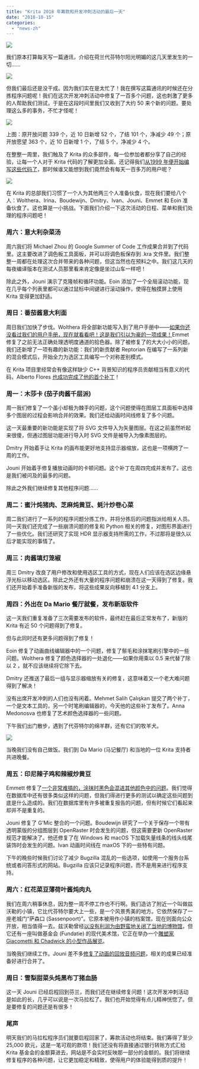 ```yaml
---
title: "Krita 2018 年筹款和开发冲刺活动的最后一天"
date: "2018-10-15"
categories: 
  - "news-zh"
---
```


[![](/images/posts/2018/2018-fundraiser-hero2.png)](https://krita.org)

我们原本打算每天写一篇通讯，介绍在荷兰代芬特尔阳光明媚的这几天里发生的一切……

[![](/images/posts/2018/IMG_8849-200x300.jpg)](/images/posts/2018/IMG_8849.jpg)

但我们最后还是没干成。因为我们实在是太忙了！我在撰写这篇通讯的时候还在分拣程序问题呢！我们在这次开发冲刺活动中修复了一百多个问题，这也刺激了更多的人帮助我们测试，于是在这段时间里我们又收到了大约 50 来个新的问题。要处理这么多的事务，不忙才怪呢！

[![](/images/posts/2018/bugs_fixed-1.png)](/images/posts/2018/bugs_fixed-1.png)

上图：原开放问题 339 个，近 10 日新增 52 个，了结 101 个，净减少 49 个；原开放愿望 363 个，近 10 日新增 1 个，了结 5 个，净减少 4 个。

在整整一周里，我们触及了 Krita 的众多部件，每一位参加者都分享了自己的经验，让每一个人对于 Krita 代码的了解更加全面。还记得我们[从1999 年便开始编写这些代码了](https://phabricator.kde.org/R37:547279396fd1e263242d8f56263ab05aa32ec1ac)，那时候谁又能想到我们竟然会有每天一百多万的用户呢？

[![](/images/posts/2018/team.png)](/images/posts/2018/team.png)

在 Krita 的总部我们习惯了一个人为其他两三个人准备伙食，现在我们要给八个人：Wolthera、Irina、Boudewijn、Dmitry、Ivan、Jouni、Emmet 和 Eoin 准备伙食了。这也算是一小挑战。下面我们介绍一下这次活动的日程、菜单和我们处理的程序问题吧！

### 周六：意大利杂菜汤

周六我们将 Michael Zhou 的 Google Summer of Code 工作成果合并到了代码里。这主要改进了调色板工具面板，并可以将调色板保存到 .kra 文件里。我们整整一周都在处理这次合并带来的各种问题，但这当然也在预料之中。我们这几天的每夜编译版本在测试人员那里看来肯定像是坐过山车一样吧！

除此之外，Jouni 演示了克隆帧和循环功能。Eoin 添加了一个全局滚动功能，现在几乎每个列表里都可以通过鼠标中间键进行滚动操作，使得在触摸屏上使用 Krita 变得更加舒适。

### 周日：番茄酱意大利面

周日我们加快了步伐。Wolthera 将全部新功能写入到了用户手册中——[如果你还没看过我们的用户手册，现在就看看吧！这是我们引以为豪的一项成果！](https://docs.krita.org)Emmet 修复了之前无法正确处理透明度通道的拾色器。除了被修复了的大大小小的问题，我们还新增了一项有趣的新功能：我们的新贡献者 Reptorian 在编写了一系列新的混合模式后，开始全力为选区工具编写一个对称差别模式。

在 Krita 项目里经常会有像这样缺少 C++ 背景知识的程序员贡献相当有意义的代码，Alberto Flores [也成功完成了他的首个补丁](https://phabricator.kde.org/D16157)！

### 周一：木莎卡 (茄子肉酱千层派)

周一我们修复了一个虽小却极为棘手的问题，这个问题使得在图层工具面板中选择多个图层的过程会影响合并的效果。我们还给动画时间线修复了多个问题。

这一天最重要的新功能是实现了将 SVG 文件导入为矢量图层。在这之前虽然听起来很傻，但通过图层功能进行导入时 SVG 文件是被导入为像素图层的。

Dmitry 开始着手让 Krita 的画布能更好地支持显示器缩放，这也是一项横跨了一周的工作。

Jouni 开始着手修复播放动画时的卡顿问题。这个补丁在周四完成并发布了。这也是我们被问及的最多的问题。

除此之外我们继续修复其他程序问题……

### 周二：蜜汁炖猪肉、芝麻炖黄豆、蚝汁炒卷心菜

周二我们进行了一系列的程序问题分拣工作，并将分拣后的问题指派给相关人员。同一天我们还完成了一些崩溃问题的修复和 Python 相关的修复，对图形界面进行了一些优化。我们还研究了实现 HDR 显示器支持所需的工作，不过那将是很久以后才能实现的事情了。

### 周三：肉酱填灯笼椒

周三 Dmitry 改良了用户修改和使用选区工具的方式，现在人们应该在选区边缘悬浮光标以移动选区。除此之外还有大量的程序问题和崩溃在这一天得到了修复。我们还开始着手准备新版的发布，将这些成果反向移植到 4.1 分支上。

### 周四：外出在 Da Mario 餐厅就餐，发布新版软件

这一天我们重复准备了三次需要发布的软件，最终赶在最后正常发布了，新版的 Krita 有近 50 个问题得到了修复。

但与此同时还有更多问题得到了修复！

Eoin 修复了动画曲线编辑器中的一个问题，修复了鬃毛和涂抹笔刷引擎中的一些问题。Wolthera 修复了颜色选择器的一处退化——如果你用乘以 0.5 来代替了除以 2 ，就不应该继续将它除下去。

Dmitry 还推送了最后一组与显示器缩放有关的修复，这意味着又一个老大难问题得到了解决！

没有出席开发冲刺的人们也没有闲着。Mehmet Salih Çalışkan 提交了两个补丁，一个是文本工具的，另一个时笔刷编辑器的，今天他的这些补丁发布了。Anna Medonosva 也修复了艺术颜色选择器的一些问题。

下午我们出门散步，遇到了代芬特尔的绵羊群，还有它们的牧羊犬。

[![](/images/posts/2018/IMG_8914.jpg)](/images/posts/2018/IMG_8914.jpg)

当晚我们没有自己做饭。我们到 Da Mario (马记餐厅) 和当地的一位 Krita 支持者共进晚餐。

### 周五：印尼辣子鸡和辣椒炒黄豆

Emmett 修复了[一个非常难搞的，涂抹时黑色会混进其他颜色中的问题](https://bugs.kde.org/show_bug.cgi?id=394299)。我们觉得在数据库中还有很多类似这样的问题，但我们得进行更多的测试以确定这些问题到底是什么造成的。我们在数据库里有许多被重复报告的问题，但有时候它们看起来却并不是重复的。

Jouni 修复了 G'Mic 整合的一个问题。Boudewijn 研究了一个关于保存一个带有透明蒙版的分组图层到 OpenRaster 时会发生的问题，但这需要更新 OpenRaster 规范才能解决了。他还修复了在 Windows 和 macOS 下加载矢量线条的线头线尾装饰时会发生的问题。Ivan 动画时间线在 maxOS 下的一些特有问题。

下午的晚些时候我们讨论了减少 Bugzilla 混乱的一些选项，如使用一个服务台系统或者问答形式的网站。Bugzilla 应该只记录程序问题，而不是用来进行程序支持。

### 周六：红花菜豆薄荷叶酱炖肉丸

我们在周六稍事休息，因为整一周不停工作也不行啊。我们造访了附近一个叫做兹沃勒的小镇，它比代芬特尔要大上一些，是一个风景秀美的地方。它依然保存了一座老城门“萨森口 (Sassenpoort)”。它原本被用作小镇的档案馆，现在则面向公众开放，相当值得一去。兹沃勒曾经[以没有利润为由野蛮地关闭了当地的博物馆](https://www.destentor.nl/zwolle/het-doek-is-gevallen-voor-stedelijk-museum-zwolle~aa690500/)，但它还有一座叫做基金会 (Fundatie) 的现代美术馆，它正在举办一个[雕塑家 Giacometti 和 Chadwick 的小型作品展览](https://www.museumdefundatie.nl/en/giacometti-chadwick/)。

当晚我们继续工作。Jouni 差不多[修复了动画的回放音频问题](https://phabricator.kde.org/D16067)，相关的成果已经准备好进行合并了。

### 周日：雪梨甜菜头炖黑布丁猪血肠

这一天 Jouni 已经启程回到芬兰，而我们还在继续修复问题！这次开发冲刺活动是如此的长，几乎可以说是一次马拉松了。我们也开始觉得有点儿精神恍惚了。但是要修复的问题还是有很多！

### 尾声

明天我们的马拉松程序员们就要启程回家了，筹款活动也将结束。我们筹得了至少 25,000 欧元，这是一笔可观的款项！我们还没有将直接通过银行转账方式汇给 Krita 基金会的金额算进去，网站是不会实时反映那一部分的金额的。我们将继续修复程序的各种问题，让它更加稳定和精致，使得用户的体验能得到质的提升！
